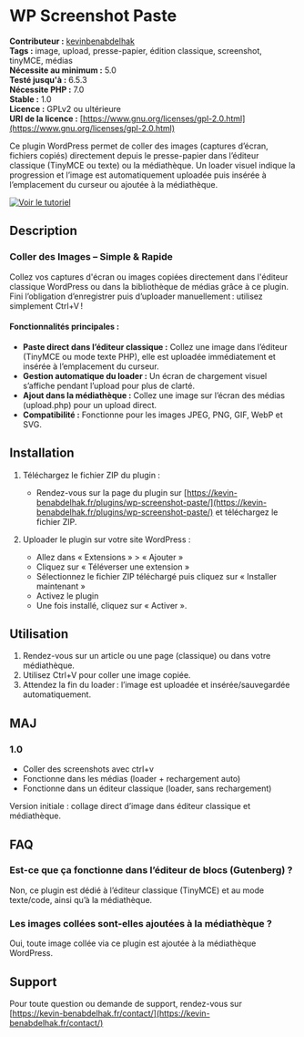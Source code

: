 # WP Screenshot Paste

**Contributeur :** [kevinbenabdelhak](https://kevin-benabdelhak.fr)  
**Tags :** image, upload, presse-papier, édition classique, screenshot, tinyMCE, médias  
**Nécessite au minimum :** 5.0  
**Testé jusqu'à :** 6.5.3  
**Nécessite PHP :** 7.0  
**Stable :** 1.0  
**Licence :** GPLv2 ou ultérieure  
**URI de la licence :** [https://www.gnu.org/licenses/gpl-2.0.html](https://www.gnu.org/licenses/gpl-2.0.html)

Ce plugin WordPress permet de coller des images (captures d’écran, fichiers copiés) directement depuis le presse-papier dans l’éditeur classique (TinyMCE ou texte) ou la médiathèque. Un loader visuel indique la progression et l’image est automatiquement uploadée puis insérée à l’emplacement du curseur ou ajoutée à la médiathèque.

[![Voir le tutoriel](https://img.youtube.com/vi/LlCJHz9WlRk/maxresdefault.jpg)](https://www.youtube.com/watch?v=LlCJHz9WlRk&ab_channel=KevinBenabdelhak)


## Description

### Coller des Images – Simple & Rapide
Collez vos captures d'écran ou images copiées directement dans l'éditeur classique WordPress ou dans la bibliothèque de médias grâce à ce plugin. Fini l’obligation d’enregistrer puis d’uploader manuellement : utilisez simplement Ctrl+V !

#### Fonctionnalités principales :
- **Paste direct dans l’éditeur classique :** Collez une image dans l’éditeur (TinyMCE ou mode texte PHP), elle est uploadée immédiatement et insérée à l’emplacement du curseur.
- **Gestion automatique du loader :** Un écran de chargement visuel s’affiche pendant l’upload pour plus de clarté.
- **Ajout dans la médiathèque :** Collez une image sur l’écran des médias (upload.php) pour un upload direct.
- **Compatibilité :** Fonctionne pour les images JPEG, PNG, GIF, WebP et SVG.

## Installation

1. Téléchargez le fichier ZIP du plugin :
   - Rendez-vous sur la page du plugin sur [https://kevin-benabdelhak.fr/plugins/wp-screenshot-paste/](https://kevin-benabdelhak.fr/plugins/wp-screenshot-paste/) et téléchargez le fichier ZIP.

2. Uploader le plugin sur votre site WordPress :
   - Allez dans « Extensions » > « Ajouter »
   - Cliquez sur « Téléverser une extension »
   - Sélectionnez le fichier ZIP téléchargé puis cliquez sur « Installer maintenant »
   - Activez le plugin
   - Une fois installé, cliquez sur « Activer ».

## Utilisation

1. Rendez-vous sur un article ou une page (classique) ou dans votre médiathèque.
2. Utilisez Ctrl+V pour coller une image copiée.
3. Attendez la fin du loader : l’image est uploadée et insérée/sauvegardée automatiquement.

## MAJ

### 1.0
- Coller des screenshots avec ctrl+v
- Fonctionne dans les médias (loader + rechargement auto)
- Fonctionne dans un éditeur classique (loader, sans rechargement)

Version initiale : collage direct d’image dans éditeur classique et médiathèque.

## FAQ

### Est-ce que ça fonctionne dans l’éditeur de blocs (Gutenberg) ?
Non, ce plugin est dédié à l’éditeur classique (TinyMCE) et au mode texte/code, ainsi qu’à la médiathèque.

### Les images collées sont-elles ajoutées à la médiathèque ?
Oui, toute image collée via ce plugin est ajoutée à la médiathèque WordPress.

## Support

Pour toute question ou demande de support, rendez-vous sur [https://kevin-benabdelhak.fr/contact/](https://kevin-benabdelhak.fr/contact/)
